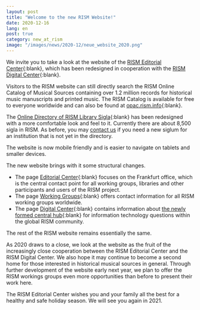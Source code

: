 ```yaml
---
layout: post
title: "Welcome to the new RISM Website!"
date: 2020-12-16
lang: en
post: true
category: new_at_rism
image: "/images/news/2020-12/neue_website_2020.png"
---
```


We invite you to take a look at the website of the [RISM Editorial Center](/editorial-center.html){:blank}, which has been redesigned in cooperation with the [RISM Digital Center](/digital-center.html){:blank}. 

Visitors to the RISM website can still directly search the RISM Online Catalog of Musical Sources containing over 1.2 million records for historical music manuscripts and printed music. The RISM Catalog is available for free to everyone worldwide and can also be found at [opac.rism.info](https://opac.rism.info/index.php?id=4){:blank}.

The [Online Directory of RISM Library Sigla](/community/sigla.html){:blank} has been redesigned with a more comfortable look and feel to it. Currently there are about 8,500 sigla in RISM. As before, you may  [contact us](mailto:contact@rism.info) if you need a new siglum for an institution that is not yet in the directory. 

The website is now mobile friendly and is easier to navigate on tablets and smaller devices.

The new website brings with it some structural changes.
* The page [Editorial Center](/editorial-center.html){:blank} focuses on the Frankfurt office, which is the central contact point for all working groups, libraries and other participants and users of the RISM project.
* The page [Working Groups](/working-groups.html){:blank} offers contact information for all RISM working groups worldwide.
* The page [Digital Center](/digital-center.html){:blank} contains information about [the newly formed central hub](/new_at_rism/2020/12/15/announcing-rism-digital-center.html){:blank} for information technology questions within the global RISM community.

The rest of the RISM website remains essentially the same. 

As 2020 draws to a close, we look at the website as the fruit of the increasingly close cooperation between the RISM Editorial Center and the RISM Digital Center. We also hope it may continue to become a second home for those interested in historical musical sources in general. Through further development of the website early next year, we plan to offer the RISM workings groups even more opportunities than before to present their work here.

The RISM Editorial Center wishes you and your family all the best for a healthy and safe holiday season. We will see you again in 2021. 
